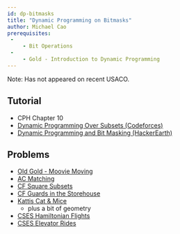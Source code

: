 ```yaml
---
id: dp-bitmasks
title: "Dynamic Programming on Bitmasks"
author: Michael Cao
prerequisites: 
 - 
     - Bit Operations
 - 
     - Gold - Introduction to Dynamic Programming
---
```


Note: Has not appeared on recent USACO.

## Tutorial

 * CPH Chapter 10
 * [Dynamic Programming Over Subsets (Codeforces)](https://codeforces.com/blog/entry/337)
 * [Dynamic Programming and Bit Masking (HackerEarth)](https://www.hackerearth.com/practice/algorithms/dynamic-programming/bit-masking/tutorial/)

## Problems

 * [Old Gold - Moovie Moving](http://www.usaco.org/index.php?page=viewproblem2&cpid=515)
 * [AC Matching](https://atcoder.jp/contests/dp/tasks/dp_o)
 * [CF Square Subsets](https://codeforces.com/contest/895/problem/C)
 * [CF Guards in the Storehouse](https://codeforces.com/problemset/problem/845/F)
 * [Kattis Cat & Mice](https://open.kattis.com/problems/catandmice) [](66)
   * plus a bit of geometry
 * [CSES Hamiltonian Flights](https://cses.fi/problemset/task/1690)
 * [CSES Elevator Rides](https://cses.fi/problemset/task/1653)